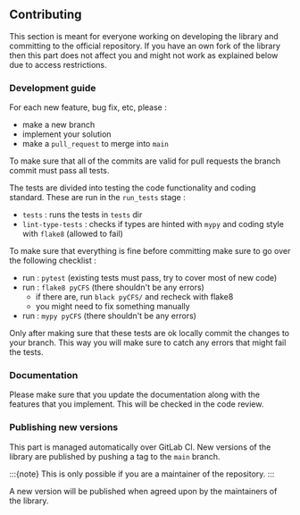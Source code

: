 ## Contributing

This section is meant for everyone working on developing the library and committing to the official repository. If you have an own fork of the library then this part does not affect you and might not work as explained below due to access restrictions.

### Development guide

For each new feature, bug fix, etc, please :

- make a new branch
- implement your solution
- make a `pull_request` to merge into `main`

To make sure that all of the commits are valid for pull requests the branch commit must pass all tests. 

The tests are divided into testing the code functionality and coding standard. These are run in the `run_tests` stage : 
- `tests` : runs the tests in `tests` dir
- `lint-type-tests` : checks if types are hinted with `mypy` and coding style with `flake8` (allowed to fail)

To make sure that everything is fine before committing make sure to go over the following checklist :

- run : `pytest` (existing tests must pass, try to cover most of new code)
- run : `flake8 pyCFS` (there shouldn't be any errors) 
  - if there are, run `black pyCFS/` and recheck with flake8
  - you might need to fix something manually
- run : `mypy pyCFS` (there shouldn't be any errors)

Only after making sure that these tests are ok locally commit the changes to your branch. This way you will make sure to catch any errors that might fail the tests.

### Documentation

Please make sure that you update the documentation along with the features that you implement. This will be checked in the code review.

### Publishing new versions

This part is managed automatically over GitLab CI. New versions of the library are published by pushing a tag to the `main` branch. 

:::{note}
This is only possible if you are a maintainer of the repository.
:::

A new version will be published when agreed upon by the maintainers of the library.